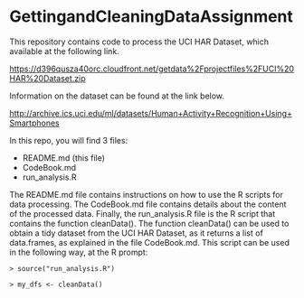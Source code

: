 # GettingandCleaningDataAssignment

This repository contains code to process the UCI HAR Dataset, which available at the following link.

https://d396qusza40orc.cloudfront.net/getdata%2Fprojectfiles%2FUCI%20HAR%20Dataset.zip

Information on the dataset can be found at the link below.

http://archive.ics.uci.edu/ml/datasets/Human+Activity+Recognition+Using+Smartphones

In this repo, you will find 3 files:

* README.md (this file)
* CodeBook.md
* run_analysis.R

The README.md file contains instructions on how to use the R scripts for data processing. The
CodeBook.md file contains details about the content of the processed data. Finally, the
run_analysis.R file is the R script that contains the function cleanData(). The function cleanData()
can be used to obtain a tidy dataset from the UCI HAR Dataset, as it returns a list of data.frames,
as explained in the file CodeBook.md. This script can be used in the following way, at the R prompt:

`> source("run_analysis.R")`

`> my_dfs <- cleanData()`
